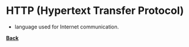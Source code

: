 # HTTP (Hypertext Transfer Protocol)
- language used for Internet communication.

**[Back](IntroHTML.md)**